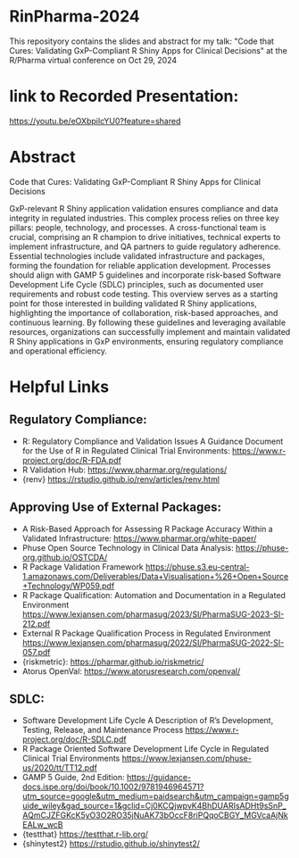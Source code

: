 # RinPharma-2024
This reposityory contains the slides and abstract for my talk: "Code that Cures: Validating GxP-Compliant R Shiny Apps for Clinical Decisions" at the R/Pharma virtual conference on Oct 29, 2024

# link to Recorded Presentation:
https://youtu.be/eOXbpiIcYU0?feature=shared

# Abstract
Code that Cures: Validating GxP-Compliant R Shiny Apps for Clinical Decisions

GxP-relevant R Shiny application validation ensures compliance and data integrity in regulated industries. This complex process relies on three key pillars: people, technology, and processes. A cross-functional team is crucial, comprising an R champion to drive initiatives, technical experts to implement infrastructure, and QA partners to guide regulatory adherence. Essential technologies include validated infrastructure and packages, forming the foundation for reliable application development. Processes should align with GAMP 5 guidelines and incorporate risk-based Software Development Life Cycle (SDLC) principles, such as documented user requirements and robust code testing. This overview serves as a starting point for those interested in building validated R Shiny applications, highlighting the importance of collaboration, risk-based approaches, and continuous learning. By following these guidelines and leveraging available resources, organizations can successfully implement and maintain validated R Shiny applications in GxP environments, ensuring regulatory compliance and operational efficiency.


# Helpful Links
## Regulatory Compliance:
* R: Regulatory Compliance and Validation Issues A Guidance Document for the Use of R in Regulated Clinical Trial Environments: https://www.r-project.org/doc/R-FDA.pdf
* R Validation Hub: https://www.pharmar.org/regulations/
* {renv} https://rstudio.github.io/renv/articles/renv.html

## Approving Use of External Packages:
* A Risk-Based Approach for Assessing R Package Accuracy Within a Validated Infrastructure: https://www.pharmar.org/white-paper/
* Phuse Open Source Technology in Clinical Data Analysis: https://phuse-org.github.io/OSTCDA/
* R Package Validation Framework https://phuse.s3.eu-central-1.amazonaws.com/Deliverables/Data+Visualisation+%26+Open+Source+Technology/WP059.pdf
* R Package Qualification: Automation and Documentation in a Regulated Environment https://www.lexjansen.com/pharmasug/2023/SI/PharmaSUG-2023-SI-212.pdf
* External R Package Qualification Process in Regulated Environment https://www.lexjansen.com/pharmasug/2022/SI/PharmaSUG-2022-SI-057.pdf
* {riskmetric}: https://pharmar.github.io/riskmetric/
* Atorus OpenVal: https://www.atorusresearch.com/openval/

## SDLC:
* Software Development Life Cycle A Description of R’s Development, Testing, Release, and Maintenance Process https://www.r-project.org/doc/R-SDLC.pdf
* R Package Oriented Software Development Life Cycle in Regulated Clinical Trial Environments https://www.lexjansen.com/phuse-us/2020/tt/TT12.pdf
* GAMP 5 Guide, 2nd Edition: https://guidance-docs.ispe.org/doi/book/10.1002/9781946964571?utm_source=google&utm_medium=paidsearch&utm_campaign=gamp5guide_wiley&gad_source=1&gclid=Cj0KCQjwpvK4BhDUARIsADHt9sSnP_AQmCJZFGKcK5yO3O2RO35jNuAK73bOccF8riPQqoCBGY_MGVcaAjNkEALw_wcB
* {testthat} https://testthat.r-lib.org/
* {shinytest2} https://rstudio.github.io/shinytest2/
